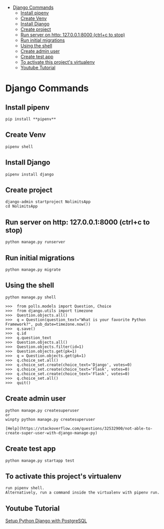 - [Django  Commands](#django-commands)
  - [Install pipenv](#install-pipenv)
  - [Create Venv](#create-venv)
  - [Install Django](#install-django)
  - [Create project](#create-project)
  - [Run server on http: 127.0.0.1:8000 (ctrl+c to stop)](#run-server-on-http-1270018000-ctrlc-to-stop)
  - [Run initial migrations](#run-initial-migrations)
  - [Using the shell](#using-the-shell)
  - [Create admin user](#create-admin-user)
  - [Create test app](#create-test-app)
  - [To activate this project's virtualenv](#to-activate-this-projects-virtualenv)
  - [Youtube Tutorial](#youtube-tutorial)

# Django  Commands

## Install pipenv
```
pip install **pipenv**
```

## Create Venv
```
pipenv shell
```

## Install Django
```
pipenv install django
```

## Create project
```
django-admin startproject NolimitsApp
cd NolimitsApp
```

## Run server on http: 127.0.0.1:8000 (ctrl+c to stop)
```
python manage.py runserver
```

## Run initial migrations
```
python manage.py migrate
```

## Using the shell
```
python manage.py shell

>>>  from polls.models import Question, Choice
>>>  from django.utils import timezone
>>>  Question.objects.all()
>>>  q = Question(question_text="What is your favorite Python Framework?", pub_date=timezone.now())
>>>  q.save()
>>>  q.id
>>>  q.question_text
>>>  Question.objects.all()
>>>  Question.objects.filter(id=1)
>>>  Question.objects.get(pk=1)
>>>  q = Question.objects.get(pk=1)
>>>  q.choice_set.all()
>>>  q.choice_set.create(choice_text='Django', votes=0)
>>>  q.choice_set.create(choice_text='Flask', votes=0)
>>>  q.choice_set.create(choice_text='Flask', votes=0)
>>>  q.choice_set.all()
>>>  quit()
```

## Create admin user
```
python manage.py createsuperuser
or
winpty python manage.py createsuperuser

[Help](https://stackoverflow.com/questions/32532900/not-able-to-create-super-user-with-django-manage-py)
```

## Create test app
```
python manage.py startapp test
```

## To activate this project's virtualenv
```
run pipenv shell.
Alternatively, run a command inside the virtualenv with pipenv run.
```

## Youtube Tutorial

[Setup Python Django with PostgreSQL](https://www.youtube.com/watch?v=Axh8rNKgvmk)
